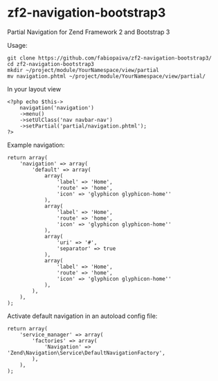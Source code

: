 zf2-navigation-bootstrap3
=========================

Partial Navigation for Zend Framework 2 and Bootstrap 3

Usage: 

    git clone https://github.com/fabiopaiva/zf2-navigation-bootstrap3/
    cd zf2-navigation-bootstrap3
    mkdir ~/project/module/YourNamespace/view/partial
    mv navigation.phtml ~/project/module/YourNamespace/view/partial/

In your layout view

    <?php echo $this->
        navigation('navigation')
        ->menu()
        ->setUlClass('nav navbar-nav')
        ->setPartial('partial/navigation.phtml'); 
    ?>
Example navigation:

    return array(
        'navigation' => array(
            'default' => array(
                array(
                    'label' => 'Home',
                    'route' => 'home',
                    'icon' => 'glyphicon glyphicon-home''
                ),
                array(
                    'label' => 'Home',
                    'route' => 'home',
                    'icon' => 'glyphicon glyphicon-home''
                ),
                array(
                    'uri' => '#',
                    'separator' => true
                ),
                array(
                    'label' => 'Home',
                    'route' => 'home',
                    'icon' => 'glyphicon glyphicon-home''
                ),
            ),
        ),
    );

Activate default navigation in an autoload config file:

    return array(
        'service_manager' => array(
            'factories' => array(
                'Navigation' => 'Zend\Navigation\Service\DefaultNavigationFactory',
            ),
        ),
    );
